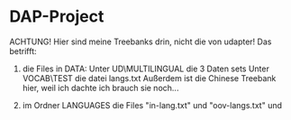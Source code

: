 # DAP-Project

ACHTUNG! Hier sind meine Treebanks drin, nicht die von udapter! Das betrifft:
1. die Files in DATA:
    Unter UD\MULTILINGUAL die 3 Daten sets
    Unter VOCAB\TEST die datei langs.txt
    Außerdem ist die Chinese Treebank hier, weil ich dachte ich brauch sie noch...

2. im Ordner LANGUAGES die Files "in-lang.txt" und "oov-langs.txt" und 
